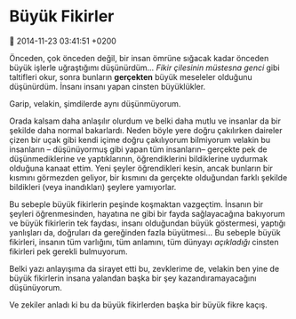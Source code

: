 Büyük Fikirler
==============

:date: 2014-11-23 03:41:51 +0200

Önceden, çok önceden değil, bir insan ömrüne sığacak kadar önceden büyük
işlerle uğraştığımı düşünürdüm… *Fikir çilesinin müstesna genci* gibi
taltifleri okur, sonra bunların **gerçekten** büyük meseleler olduğunu
düşünürdüm. İnsanı insanı yapan cinsten büyüklükler.

Garip, velakin, şimdilerde aynı düşünmüyorum.

Orada kalsam daha anlaşılır olurdum ve belki daha mutlu ve insanlar da
bir şekilde daha normal bakarlardı. Neden böyle yere doğru çakılırken
daireler çizen bir uçak gibi kendi içime doğru çakılıyorum bilmiyorum
velakin bu insanların – düşünüyormuş gibi yapan tüm insanların– gerçekte
pek de düşünmediklerine ve yaptıklarının, öğrendiklerini bildiklerine
uydurmak olduğuna kanaat ettim. Yeni şeyler öğrendikleri kesin, ancak
bunların bir kısmını görmezden geliyor, bir kısmını da gerçekte
olduğundan farklı şekilde bildikleri (veya inandıkları) şeylere
yamıyorlar.

Bu sebeple büyük fikirlerin peşinde koşmaktan vazgeçtim. İnsanın bir
şeyleri öğrenmesinden, hayatına ne gibi bir fayda sağlayacağına
bakıyorum ve büyük fikirlerin tek faydası, insanı olduğundan büyük
göstermesi, yaptığı yanlışları da, doğruları da gereğinden fazla
büyütmesi… Bu sebeple büyük fikirleri, insanın tüm varlığını, tüm
anlamını, tüm dünyayı *açıkladığı* cinsten fikirleri pek gerekli
bulmuyorum.

Belki yazı anlayışıma da sirayet etti bu, zevklerime de, velakin ben
yine de büyük fikirlerin insana yalandan başka bir şey
kazandıramayacağını düşünüyorum.

Ve zekiler anladı ki bu da büyük fikirlerden başka bir büyük fikre
kaçış.
